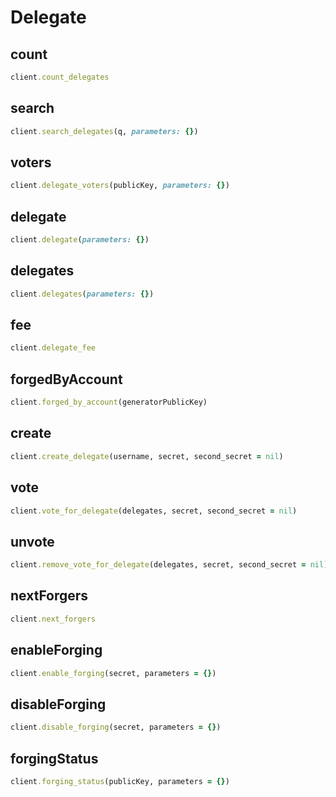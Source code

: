 # Delegate

## count

```ruby
client.count_delegates
```

## search

```ruby
client.search_delegates(q, parameters: {})
```

## voters

```ruby
client.delegate_voters(publicKey, parameters: {})
```

## delegate

```ruby
client.delegate(parameters: {})
```

## delegates

```ruby
client.delegates(parameters: {})
```

## fee

```ruby
client.delegate_fee
```

## forgedByAccount

```ruby
client.forged_by_account(generatorPublicKey)
```

## create

```ruby
client.create_delegate(username, secret, second_secret = nil)
```


## vote

```ruby
client.vote_for_delegate(delegates, secret, second_secret = nil)
```

## unvote

```ruby
client.remove_vote_for_delegate(delegates, secret, second_secret = nil)
```

## nextForgers

```ruby
client.next_forgers
```

## enableForging

```ruby
client.enable_forging(secret, parameters = {})
```

## disableForging

```ruby
client.disable_forging(secret, parameters = {})
```

## forgingStatus

```ruby
client.forging_status(publicKey, parameters = {})
```

